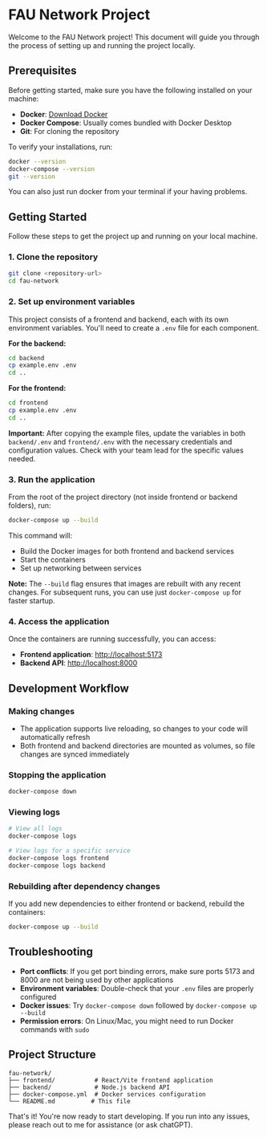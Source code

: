 # FAU Network Project

Welcome to the FAU Network project! This document will guide you through the process of setting up and running the project locally.

## Prerequisites

Before getting started, make sure you have the following installed on your machine:

- **Docker**: [Download Docker](https://www.docker.com/products/docker-desktop)
- **Docker Compose**: Usually comes bundled with Docker Desktop
- **Git**: For cloning the repository

To verify your installations, run:
```bash
docker --version
docker-compose --version
git --version
```
You can also just run docker from your terminal if your having problems.

## Getting Started

Follow these steps to get the project up and running on your local machine.

### 1. Clone the repository

```bash
git clone <repository-url>
cd fau-network
```

### 2. Set up environment variables

This project consists of a frontend and backend, each with its own environment variables. You'll need to create a `.env` file for each component.

**For the backend:**
```bash
cd backend
cp example.env .env
cd ..
```

**For the frontend:**
```bash
cd frontend
cp example.env .env
cd ..
```

**Important:** After copying the example files, update the variables in both `backend/.env` and `frontend/.env` with the necessary credentials and configuration values. Check with your team lead for the specific values needed.

### 3. Run the application

From the root of the project directory (not inside frontend or backend folders), run:

```bash
docker-compose up --build
```

This command will:
- Build the Docker images for both frontend and backend services
- Start the containers
- Set up networking between services

**Note:** The `--build` flag ensures that images are rebuilt with any recent changes. For subsequent runs, you can use just `docker-compose up` for faster startup.

### 4. Access the application

Once the containers are running successfully, you can access:

- **Frontend application**: [http://localhost:5173](http://localhost:5173)
- **Backend API**: [http://localhost:8000](http://localhost:8000)

## Development Workflow

### Making changes
- The application supports live reloading, so changes to your code will automatically refresh
- Both frontend and backend directories are mounted as volumes, so file changes are synced immediately

### Stopping the application
```bash
docker-compose down
```

### Viewing logs
```bash
# View all logs
docker-compose logs

# View logs for a specific service
docker-compose logs frontend
docker-compose logs backend
```

### Rebuilding after dependency changes
If you add new dependencies to either frontend or backend, rebuild the containers:
```bash
docker-compose up --build
```

## Troubleshooting

- **Port conflicts**: If you get port binding errors, make sure ports 5173 and 8000 are not being used by other applications
- **Environment variables**: Double-check that your `.env` files are properly configured
- **Docker issues**: Try `docker-compose down` followed by `docker-compose up --build`
- **Permission errors**: On Linux/Mac, you might need to run Docker commands with `sudo`

## Project Structure

```
fau-network/
├── frontend/           # React/Vite frontend application
├── backend/            # Node.js backend API
├── docker-compose.yml  # Docker services configuration
└── README.md          # This file
```

That's it! You're now ready to start developing. If you run into any issues, please reach out to me for assistance (or ask chatGPT).
